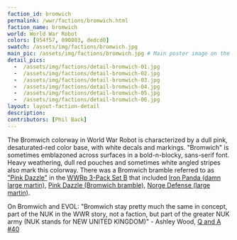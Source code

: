```yaml
---
faction_id: bromwich
permalink: /wwr/factions/bromwich.html
faction_name: bromwich
world: World War Robot
colors: [954f57, 090803, dedcd0]
swatch: /assets/img/factions/bromwich.jpg 
main_pic: /assets/img/factions/bromwich.jpg # Main poster image on the faction page
detail_pics:
  -  /assets/img/factions/detail-bromwich-01.jpg    
  -  /assets/img/factions/detail-bromwich-02.jpg
  -  /assets/img/factions/detail-bromwich-03.jpg 
  -  /assets/img/factions/detail-bromwich-04.jpg 
  -  /assets/img/factions/detail-bromwich-05.jpg 
  -  /assets/img/factions/detail-bromwich-06.jpg 
layout: layout-faction-detail
description: 
contributors: [Phil Back]
---
```

The Bromwich colorway in World War Robot is characterized by a dull pink, desaturated-red color base, with white decals and markings. "Bromwich" is sometimes emblazoned across surfaces in a bold-n-blocky, sans-serif font. Heavy weathering, dull red pouches and sometimes white angled stripes also mark this colorway. There was a Bromwich bramble referred to as <a href="/toys-1-12/bramble-pink-dazzle-rpg-wwrp.html">"Pink Dazzle"</a> in the <a href="/toys-1-12/large-martin-wave-three-3-pack-b.html">WWRp 3-Pack Set B</a> that included <a href="/toys-1-12/damn-large-martin-iron-panda-wwrp.html">Iron Panda (damn large martin)</a>, <a href="/toys-1-12/bramble-pink-dazzle-rpg-wwrp.html">Pink Dazzle (Bromwich bramble)</a>, <a href="/toys-1-12/large-martin-norge-defense-wwrp.html">Norge Defense (large martin)</a>.

On Bromwich and EVOL: "Bromwich stay pretty much the same in concept, part of the NUK in the WWR story, not a faction, but part of the greater NUK army (NUK stands for NEW UNITED KINGDOM)" - Ashley Wood, <a href="https://www.worldofthreea.com/threea-production-blog/qa40" target="_blank">Q and A #40</a>